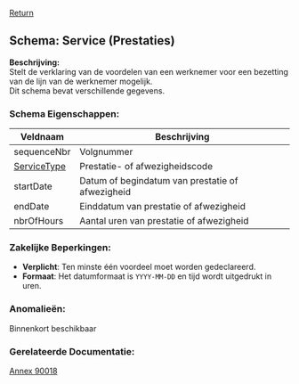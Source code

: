 [Return](../README.md)

## Schema: Service (Prestaties)

**Beschrijving:**  
Stelt de verklaring van de voordelen van een werknemer voor een bezetting van de lijn van de werknemer mogelijk.  
Dit schema bevat verschillende gegevens.

### Schema Eigenschappen:

| Veldnaam          | Beschrijving                                     | 
|-------------------|--------------------------------------------------|
| sequenceNbr       | Volgnummer                                       | 
| [ServiceType](../field/serviceType.md)       | Prestatie- of afwezigheidscode                   | 
| startDate         | Datum of begindatum van prestatie of afwezigheid | 
| endDate           | Einddatum van prestatie of afwezigheid           | 
| nbrOfHours        | Aantal uren van prestatie of afwezigheid         | 

### Zakelijke Beperkingen:

* **Verplicht**: Ten minste één voordeel moet worden gedeclareerd.
* **Formaat**: Het datumformaat is `YYYY-MM-DD` en tijd wordt uitgedrukt in uren.

### Anomalieën:

Binnenkort beschikbaar

### Gerelateerde Documentatie:
[Annex 90018](https://www.socialsecurity.be/portail/glossaires/dmfa.nsf/be8ba64d95a2ed0ec125686200574ff5/3ec8c3acff4dffc1c1258bea003378c9?OpenDocument)

